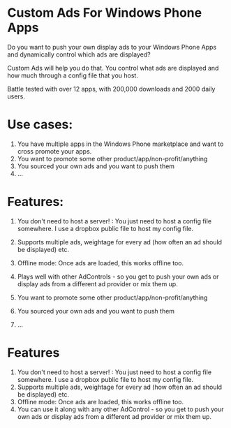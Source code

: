 Custom Ads For Windows Phone Apps
=================================

Do you want to push your own display ads to your Windows Phone Apps and dynamically control which ads are displayed? 

Custom Ads will help you do that. You control what ads are displayed and how much through a config file that you host.

Battle tested with over 12 apps, with 200,000 downloads and 2000 daily users. 

Use cases: 
===========
1. You have multiple apps in the Windows Phone marketplace and want to cross promote your apps.
2. You want to promote some other product/app/non-profit/anything
3. You sourced your own ads and you want to push them 
4. ...

Features:
==========
1. You don't need to host a server! : You just need to host a config file somewhere. I use a dropbox public file to host my config file. 
2. Supports multiple ads, weightage for every ad (how often an ad should be displayed) etc. 
3. Offline mode: Once ads are loaded, this works offline too. 
4. Plays well with other AdControls - so you get to push your own ads or display ads from a different ad provider or mix them up. 


2. You want to promote some other product/app/non-profit/anything
3. You sourced your own ads and you want to push them 
4. ...

Features 
============================
1. You don't need to host a server! : You just need to host a config file somewhere. I use a dropbox public file to host my config file. 
2. Supports multiple ads, weightage for every ad (how often an ad should be displayed) etc. 
2. Offline mode: Once ads are loaded, this works offline too. 
3. You can use it along with any other AdControl - so you get to push your own ads or display ads from a different ad provider or mix them up. 